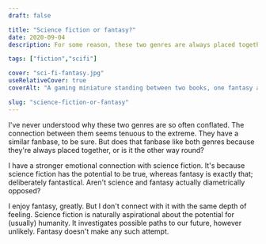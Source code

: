 ```yaml
---
draft: false

title: "Science fiction or fantasy?"
date: 2020-09-04
description: For some reason, these two genres are always placed together. There's not a great deal that actually connects them, though. One envisions possible futures, things that might be. The other deliberately looks beyonds the bounds of even potential reality.

tags: ["fiction","scifi"]

cover: "sci-fi-fantasy.jpg"
useRelativeCover: true
coverAlt: "A gaming miniature standing between two books, one fantasy and one sci-fi"

slug: "science-fiction-or-fantasy"
---
```


I've never understood why these two genres are so often conflated. The connection between them seems tenuous to the extreme. They have a similar fanbase, to be sure. But does that fanbase like both genres because they're always placed together, or is it the other way round?

I have a stronger emotional connection with science fiction. It's because science fiction has the potential to be true, whereas fantasy is exactly that; deliberately fantastical. Aren't science and fantasy actually diametrically opposed?

I enjoy fantasy, greatly. But I don't connect with it with the same depth of feeling. Science fiction is naturally aspirational about the potential for (usually) humanity. It investigates possible paths to our future, however unlikely. Fantasy doesn't make any such attempt.